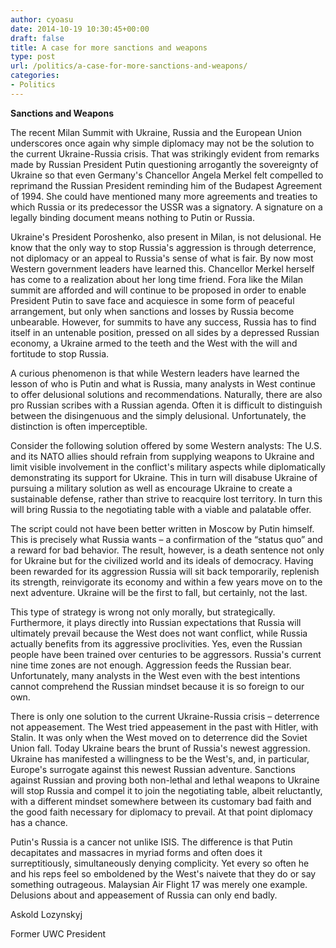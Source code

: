 ```yaml
---
author: cyoasu
date: 2014-10-19 10:30:45+00:00
draft: false
title: A case for more sanctions and weapons
type: post
url: /politics/a-case-for-more-sanctions-and-weapons/
categories:
- Politics
---
```


**Sanctions and Weapons**


The recent Milan Summit with Ukraine, Russia and the European Union underscores once again why simple diplomacy may not be the solution to the current Ukraine-Russia crisis. That was strikingly evident from remarks made by Russian President Putin questioning arrogantly the sovereignty of Ukraine so that even Germany's Chancellor Angela Merkel felt compelled to reprimand the Russian President reminding him of the Budapest Agreement of 1994. She could have mentioned many more agreements and treaties to which Russia or its predecessor the USSR was a signatory. A signature on a legally binding document means nothing to Putin or Russia.

Ukraine's President Poroshenko, also present in Milan, is not delusional. He know that the only way to stop Russia's aggression is through deterrence, not diplomacy or an appeal to Russia's sense of what is fair. By now most Western government leaders have learned this. Chancellor Merkel herself has come to a realization about her long time friend. Fora like the Milan summit are afforded and will continue to be proposed in order to enable President Putin to save face and acquiesce in some form of peaceful arrangement, but only when sanctions and losses by Russia become unbearable. However, for summits to have any success, Russia has to find itself in an untenable position, pressed on all sides by a depressed Russian economy, a Ukraine armed to the teeth and the West with the will and fortitude to stop Russia.

A curious phenomenon is that while Western leaders have learned the lesson of who is Putin and what is Russia, many analysts in West continue to offer delusional solutions and recommendations. Naturally, there are also pro Russian scribes with a Russian agenda. Often it is difficult to distinguish between the disingenuous and the simply delusional. Unfortunately, the distinction is often imperceptible.

Consider the following solution offered by some Western analysts: The U.S. and its NATO allies should refrain from supplying weapons to Ukraine and limit visible involvement in the conflict's military aspects while diplomatically demonstrating its support for Ukraine. This in turn will disabuse Ukraine of pursuing a military solution as well as encourage Ukraine to create a sustainable defense, rather than strive to reacquire lost territory. In turn this will bring Russia to the negotiating table with a viable and palatable offer.

The script could not have been better written in Moscow by Putin himself. This is precisely what Russia wants – a confirmation of the “status quo” and a reward for bad behavior. The result, however, is a death sentence not only for Ukraine but for the civilized world and its ideals of democracy. Having been rewarded for its aggression Russia will sit back temporarily, replenish its strength, reinvigorate its economy and within a few years move on to the next adventure. Ukraine will be the first to fall, but certainly, not the last.

This type of strategy is wrong not only morally, but strategically. Furthermore, it plays directly into Russian expectations that Russia will ultimately prevail because the West does not want conflict, while Russia actually benefits from its aggressive proclivities. Yes, even the Russian people have been trained over centuries to be aggressors. Russia's current nine time zones are not enough. Aggression feeds the Russian bear. Unfortunately, many analysts in the West even with the best intentions cannot comprehend the Russian mindset because it is so foreign to our own.

There is only one solution to the current Ukraine-Russia crisis – deterrence not appeasement. The West tried appeasement in the past with Hitler, with Stalin. It was only when the West moved on to deterrence did the Soviet Union fall. Today Ukraine bears the brunt of Russia's newest aggression. Ukraine has manifested a willingness to be the West's, and, in particular, Europe's surrogate against this newest Russian adventure. Sanctions against Russian and proving both non-lethal and lethal weapons to Ukraine will stop Russia and compel it to join the negotiating table, albeit reluctantly, with a different mindset somewhere between its customary bad faith and the good faith necessary for diplomacy to prevail. At that point diplomacy has a chance.

Putin's Russia is a cancer not unlike ISIS. The difference is that Putin decapitates and massacres in myriad forms and often does it surreptitiously, simultaneously denying complicity. Yet every so often he and his reps feel so emboldened by the West's naivete that they do or say something outrageous. Malaysian Air Flight 17 was merely one example. Delusions about and appeasement of Russia can only end badly.

Askold Lozynskyj

Former UWC President
